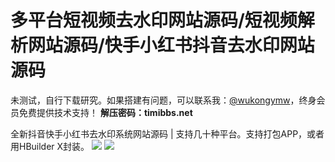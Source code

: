# 多平台短视频去水印网站源码/短视频解析网站源码/快手小红书抖音去水印网站源码

未测试，自行下载研究。如果搭建有问题，可以联系我：[@wukongymw](http://t.me/wukongymw)，终身会员免费提供技术支持！
**解压密码：timibbs.net**

全新抖音快手小红书去水印系统网站源码 | 支持几十种平台。支持打包APP，或者用HBuilder X封装。
[![](https://wukongymw.com/wp-content/uploads/2023/09/1694189362-47c00fc0084e477.jpg)](https://wukongymw.com/wp-content/uploads/2023/09/1694189362-47c00fc0084e477.jpg)
[![](https://wukongymw.com/wp-content/uploads/2023/09/1694189361-0de301cd015d79e.jpg)](https://wukongymw.com/wp-content/uploads/2023/09/1694189361-0de301cd015d79e.jpg)